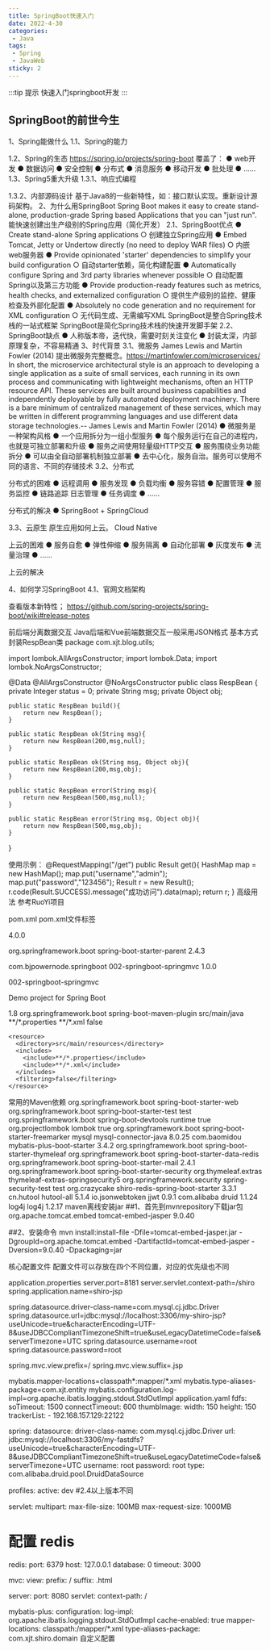 ```yaml
---
title: SpringBoot快速入门
date: 2022-4-30
categories:
 - Java
tags:
 - Spring
 - JavaWeb
sticky: 2
---
```


:::tip 提示
快速入门springboot开发
:::

<!-- more -->

## SpringBoot的前世今生
1、Spring能做什么
1.1、Spring的能力

1.2、Spring的生态
https://spring.io/projects/spring-boot
覆盖了：
● web开发
● 数据访问
● 安全控制
● 分布式
● 消息服务
● 移动开发
● 批处理
● ......
1.3、Spring5重大升级
1.3.1、响应式编程

1.3.2、内部源码设计
基于Java8的一些新特性，如：接口默认实现。重新设计源码架构。
2、为什么用SpringBoot
Spring Boot makes it easy to create stand-alone, production-grade Spring based Applications that you can "just run".
能快速创建出生产级别的Spring应用（简化开发）
2.1、SpringBoot优点
● Create stand-alone Spring applications
  ○ 创建独立Spring应用
● Embed Tomcat, Jetty or Undertow directly (no need to deploy WAR files)
  ○ 内嵌web服务器
● Provide opinionated 'starter' dependencies to simplify your build configuration
  ○ 自动starter依赖，简化构建配置
● Automatically configure Spring and 3rd party libraries whenever possible
  ○ 自动配置Spring以及第三方功能
● Provide production-ready features such as metrics, health checks, and externalized configuration
  ○ 提供生产级别的监控、健康检查及外部化配置
● Absolutely no code generation and no requirement for XML configuration
  ○ 无代码生成、无需编写XML
SpringBoot是整合Spring技术栈的一站式框架
SpringBoot是简化Spring技术栈的快速开发脚手架
2.2、SpringBoot缺点
● 人称版本帝，迭代快，需要时刻关注变化
● 封装太深，内部原理复杂，不容易精通
3、时代背景
3.1、微服务
James Lewis and Martin Fowler (2014)  提出微服务完整概念。https://martinfowler.com/microservices/
In short, the microservice architectural style is an approach to developing a single application as a suite of small services, each running in its own process and communicating with lightweight mechanisms, often an HTTP resource API. These services are built around business capabilities and independently deployable by fully automated deployment machinery. There is a bare minimum of centralized management of these services, which may be written in different programming languages and use different data storage technologies.-- James Lewis and Martin Fowler (2014)
● 微服务是一种架构风格
● 一个应用拆分为一组小型服务
● 每个服务运行在自己的进程内，也就是可独立部署和升级
● 服务之间使用轻量级HTTP交互
● 服务围绕业务功能拆分
● 可以由全自动部署机制独立部署
● 去中心化，服务自治。服务可以使用不同的语言、不同的存储技术
3.2、分布式

分布式的困难
● 远程调用
● 服务发现
● 负载均衡
● 服务容错
● 配置管理
● 服务监控
● 链路追踪
日志管理
● 任务调度
● ......

分布式的解决
● SpringBoot + SpringCloud

3.3、云原生
原生应用如何上云。 Cloud Native

上云的困难
● 服务自愈
● 弹性伸缩
● 服务隔离
● 自动化部署
● 灰度发布
● 流量治理
● ......

上云的解决


4、如何学习SpringBoot
4.1、官网文档架构




查看版本新特性；
https://github.com/spring-projects/spring-boot/wiki#release-notes

前后端分离数据交互
Java后端和Vue前端数据交互一般采用JSON格式
基本方式
封装RespBean类
package com.xjt.blog.utils;

import lombok.AllArgsConstructor;
import lombok.Data;
import lombok.NoArgsConstructor;

@Data
@AllArgsConstructor
@NoArgsConstructor
public class RespBean {
    private Integer status = 0;
    private String msg;
    private Object obj;

    public static RespBean build(){
        return new RespBean();
    }

    public static RespBean ok(String msg){
        return new RespBean(200,msg,null);
    }

    public static RespBean ok(String msg, Object obj){
        return new RespBean(200,msg,obj);
    }

    public static RespBean error(String msg){
        return new RespBean(500,msg,null);
    }

    public static RespBean error(String msg, Object obj){
        return new RespBean(500,msg,obj);
    }
}

使用示例：
@RequestMapping("/get")
public Result get(){
    HashMap map = new HashMap();
    map.put("username","admin");
    map.put("password","123456");
    Result r = new Result();
    r.code(Result.SUCCESS).message("成功访问").data(map);
    return r;
}
高级用法
参考RuoYi项目

pom.xml
pom.xml文件标签
<?xml version="1.0" encoding="UTF-8"?>
<project xmlns="http://maven.apache.org/POM/4.0.0"
  xmlns:xsi="http://www.w3.org/2001/XMLSchema-instance"
  xsi:schemaLocation="http://maven.apache.org/POM/4.0.0
  http://maven.apache.org/xsd/maven-4.0.0.xsd">
  <modelVersion>4.0.0</modelVersion>
  <!--继承 SpringBoot 框架的一个父项目，所有自己开发的 Spring Boot 都必须的继承-->
  <parent>
    <groupId>org.springframework.boot</groupId>
    <artifactId>spring-boot-starter-parent</artifactId>
    <version>2.4.3</version>
    <relativePath/> <!-- lookup parent from repository -->
  </parent>
  
  <!--当前项目的 GAV 坐标-->
  <groupId>com.bjpowernode.springboot</groupId>
  <artifactId>002-springboot-springmvc</artifactId>
  <version>1.0.0</version>
  
  <!--maven 项目名称，可以删除-->
  <name>002-springboot-springmvc</name>
  <!--maven 项目描述，可以删除-->
  <description>Demo project for Spring Boot</description>
  
  <!--maven 属性配置，可以在其它地方通过${}方式进行引用-->
  <properties>
  	<java.version>1.8</java.version>
  </properties>
  
  <!--maven依赖-->
  <dependencies>

  </dependencies>
  
  <build>
    <plugins>
      <!--SpringBoot 提供的打包编译等插件-->
      <plugin>
      <groupId>org.springframework.boot</groupId>
      <artifactId>spring-boot-maven-plugin</artifactId>
      </plugin>
    </plugins>
  </build>
  
  <!--保留src/main/java 路径下的xml数据库映射文件-->
  <resources>
    <resource>
      <directory>src/main/java</directory>
      <includes>
        <include>**/*.properties</include>
        <include>**/*.xml</include>
      </includes>
      <filtering>false</filtering>
    </resource>

    <resource>
      <directory>src/main/resources</directory>
      <includes>
        <include>**/*.properties</include>
        <include>**/*.xml</include>
      </includes>
      <filtering>false</filtering>
    </resource>
  </resources>
</project>
常用的Maven依赖
<!--springboot的web服务starter-->
<dependency>
  <groupId>org.springframework.boot</groupId>
  <artifactId>spring-boot-starter-web</artifactId>
</dependency>

<!--springboot测试starter-->
<dependency>
    <groupId>org.springframework.boot</groupId>
    <artifactId>spring-boot-starter-test</artifactId>
    <scope>test</scope>
</dependency>

<!--热部署-->
<dependency>
  <groupId>org.springframework.boot</groupId>
  <artifactId>spring-boot-devtools</artifactId>
  <scope>runtime</scope>
  <optional>true</optional>
</dependency>

<!--lombok-->
<dependency>
    <groupId>org.projectlombok</groupId>
    <artifactId>lombok</artifactId>
    <optional>true</optional>
</dependency>

<dependency>
  <groupId>org.springframework.boot</groupId>
  <artifactId>spring-boot-starter-freemarker</artifactId>
</dependency>

<!--mysql数据库连接驱动-->
<dependency>
  <groupId>mysql</groupId>
  <artifactId>mysql-connector-java</artifactId>
  <version>8.0.25</version>
</dependency>
<!--mybatis-plus-->
<dependency>
  <groupId>com.baomidou</groupId>
  <artifactId>mybatis-plus-boot-starter</artifactId>
  <version>3.4.2</version>
</dependency>

<!--集成thymeleaf模板-->
<dependency>
    <groupId>org.springframework.boot</groupId>
    <artifactId>spring-boot-starter-thymeleaf</artifactId>
</dependency>

<!--集成redis数据库-->
<dependency>
    <groupId>org.springframework.boot</groupId>
    <artifactId>spring-boot-starter-data-redis</artifactId>
</dependency>

<!--集成javax.mail邮件-->
<dependency>
    <groupId>org.springframework.boot</groupId>
    <artifactId>spring-boot-starter-mail</artifactId>
    <version>2.4.1</version>
</dependency>

<!--集成springsecurity安全框架-->
<dependency>
    <groupId>org.springframework.boot</groupId>
    <artifactId>spring-boot-starter-security</artifactId>
</dependency>
<dependency>
    <groupId>org.thymeleaf.extras</groupId>
    <artifactId>thymeleaf-extras-springsecurity5</artifactId>
</dependency>
<dependency>
    <groupId>org.springframework.security</groupId>
    <artifactId>spring-security-test</artifactId>	<!--springsecurity测试(可选)-->
    <scope>test</scope>
</dependency>

<!--导入shiro-redis的starter包-->
<dependency>
  <groupId>org.crazycake</groupId>
  <artifactId>shiro-redis-spring-boot-starter</artifactId>
  <version>3.3.1</version>
</dependency>

<!-- hutool工具类-->
<dependency>
  <groupId>cn.hutool</groupId>
  <artifactId>hutool-all</artifactId>
  <version>5.1.4</version>
</dependency>

<!--jwt-->
<dependency>
  <groupId>io.jsonwebtoken</groupId>
  <artifactId>jjwt</artifactId>
  <version>0.9.1</version>
</dependency>

<!--集成druid数据库连接池 springboot2.x以上默认使用com.zaxxer.hikari.HikariDataSource 数据源-->
<dependency>
    <groupId>com.alibaba</groupId>
    <artifactId>druid</artifactId>
    <version>1.1.24</version>
</dependency>
<dependency>
    <groupId>log4j</groupId>
    <artifactId>log4j</artifactId>		<!--druid连接池需要log4j日志框架-->
    <version>1.2.17</version>
</dependency>
maven离线安装jar
##1、首先到mvnrepository下载jar包
<!-- https://mvnrepository.com/artifact/org.apache.tomcat.embed/tomcat-embed-jasper -->
<dependency>
    <groupId>org.apache.tomcat.embed</groupId>
    <artifactId>tomcat-embed-jasper</artifactId>
    <version>9.0.40</version>
</dependency>

##2、安装命令
mvn install:install-file -Dfile=tomcat-embed-jasper.jar -DgroupId=org.apache.tomcat.embed -DartifactId=tomcat-embed-jasper -Dversion=9.0.40 -Dpackaging=jar

核心配置文件
配置文件可以存放在四个不同位置，对应的优先级也不同

application.properties
server.port=8181
server.servlet.context-path=/shiro
spring.application.name=shiro-jsp

spring.datasource.driver-class-name=com.mysql.cj.jdbc.Driver
spring.datasource.url=jdbc:mysql://localhost:3306/my-shiro-jsp?useUnicode=true&characterEncoding=UTF-8&useJDBCCompliantTimezoneShift=true&useLegacyDatetimeCode=false&serverTimezone=UTC
spring.datasource.username=root
spring.datasource.password=root

spring.mvc.view.prefix=/
spring.mvc.view.suffix=.jsp

mybatis.mapper-locations=classpath*:mapper/*.xml
mybatis.type-aliases-package=com.xjt.entity
mybatis.configuration.log-impl=org.apache.ibatis.logging.stdout.StdOutImpl
application.yaml
fdfs:
  soTimeout: 1500
  connectTimeout: 600
  thumbImage:
    width: 150
    height: 150
  trackerList:
    - 192.168.157.129:22122

spring:
  datasource:
    driver-class-name: com.mysql.cj.jdbc.Driver
    url: jdbc:mysql://localhost:3306/my-fastdfs?useUnicode=true&characterEncoding=UTF-8&useJDBCCompliantTimezoneShift=true&useLegacyDatetimeCode=false&serverTimezone=UTC
    username: root
    password: root
    type:
      com.alibaba.druid.pool.DruidDataSource
  
  profiles:
    active: dev			#2.4以上版本不同
    
  servlet:
    multipart:
      max-file-size: 100MB
      max-request-size: 1000MB
	
  # 配置 redis
  redis:
  	port: 6379
  	host: 127.0.0.1
  	database: 0
  	timeout: 3000
  
  mvc:
    view:
      prefix: /
      suffix: .html

server:
  port: 8080
  servlet:
    context-path: /
    
mybatis-plus:
  configuration:
    log-impl: org.apache.ibatis.logging.stdout.StdOutImpl
    cache-enabled: true
  mapper-locations: classpath:/mapper/*.xml
  type-aliases-package: com.xjt.shiro.domain
自定义配置
